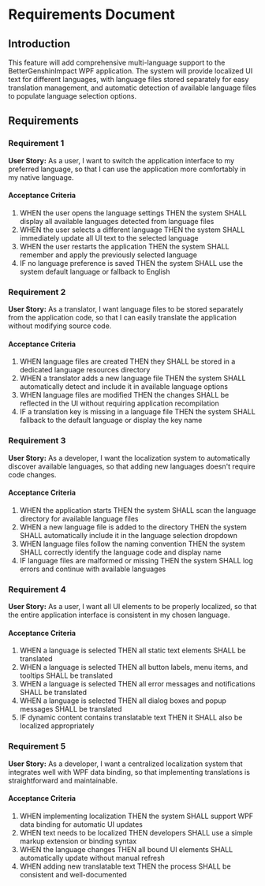 # Requirements Document

## Introduction

This feature will add comprehensive multi-language support to the BetterGenshinImpact WPF application. The system will provide localized UI text for different languages, with language files stored separately for easy translation management, and automatic detection of available language files to populate language selection options.

## Requirements

### Requirement 1

**User Story:** As a user, I want to switch the application interface to my preferred language, so that I can use the application more comfortably in my native language.

#### Acceptance Criteria

1. WHEN the user opens the language settings THEN the system SHALL display all available languages detected from language files
2. WHEN the user selects a different language THEN the system SHALL immediately update all UI text to the selected language
3. WHEN the user restarts the application THEN the system SHALL remember and apply the previously selected language
4. IF no language preference is saved THEN the system SHALL use the system default language or fallback to English

### Requirement 2

**User Story:** As a translator, I want language files to be stored separately from the application code, so that I can easily translate the application without modifying source code.

#### Acceptance Criteria

1. WHEN language files are created THEN they SHALL be stored in a dedicated language resources directory
2. WHEN a translator adds a new language file THEN the system SHALL automatically detect and include it in available language options
3. WHEN language files are modified THEN the changes SHALL be reflected in the UI without requiring application recompilation
4. IF a translation key is missing in a language file THEN the system SHALL fallback to the default language or display the key name

### Requirement 3

**User Story:** As a developer, I want the localization system to automatically discover available languages, so that adding new languages doesn't require code changes.

#### Acceptance Criteria

1. WHEN the application starts THEN the system SHALL scan the language directory for available language files
2. WHEN a new language file is added to the directory THEN the system SHALL automatically include it in the language selection dropdown
3. WHEN language files follow the naming convention THEN the system SHALL correctly identify the language code and display name
4. IF language files are malformed or missing THEN the system SHALL log errors and continue with available languages

### Requirement 4

**User Story:** As a user, I want all UI elements to be properly localized, so that the entire application interface is consistent in my chosen language.

#### Acceptance Criteria

1. WHEN a language is selected THEN all static text elements SHALL be translated
2. WHEN a language is selected THEN all button labels, menu items, and tooltips SHALL be translated
3. WHEN a language is selected THEN all error messages and notifications SHALL be translated
4. WHEN a language is selected THEN all dialog boxes and popup messages SHALL be translated
5. IF dynamic content contains translatable text THEN it SHALL also be localized appropriately

### Requirement 5

**User Story:** As a developer, I want a centralized localization system that integrates well with WPF data binding, so that implementing translations is straightforward and maintainable.

#### Acceptance Criteria

1. WHEN implementing localization THEN the system SHALL support WPF data binding for automatic UI updates
2. WHEN text needs to be localized THEN developers SHALL use a simple markup extension or binding syntax
3. WHEN the language changes THEN all bound UI elements SHALL automatically update without manual refresh
4. WHEN adding new translatable text THEN the process SHALL be consistent and well-documented